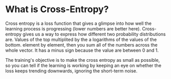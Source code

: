 # What is Cross-Entropy?

Cross entropy is a loss function that gives a glimpse into how well the learning process is progressing (lower numbers are better here). Cross-entropy gives us a way to express how different two probability distributions are. Values of the top multiplited by the a logarithms of the values of the bottom. element by element, then you sum all of the numbers across the whole vector. It has a minus sign  because the value are between 0 and 1. 

The training's objective is to make the cross entropy as small as possible, so you can tell if the learning is working by keeping an eye on whether the loss keeps trending downwards, ignoring the short-term noise.
